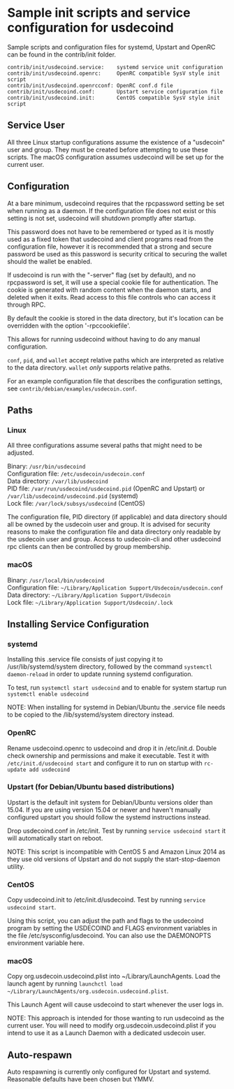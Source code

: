 Sample init scripts and service configuration for usdecoind
==========================================================

Sample scripts and configuration files for systemd, Upstart and OpenRC
can be found in the contrib/init folder.

    contrib/init/usdecoind.service:    systemd service unit configuration
    contrib/init/usdecoind.openrc:     OpenRC compatible SysV style init script
    contrib/init/usdecoind.openrcconf: OpenRC conf.d file
    contrib/init/usdecoind.conf:       Upstart service configuration file
    contrib/init/usdecoind.init:       CentOS compatible SysV style init script

Service User
---------------------------------

All three Linux startup configurations assume the existence of a "usdecoin" user
and group.  They must be created before attempting to use these scripts.
The macOS configuration assumes usdecoind will be set up for the current user.

Configuration
---------------------------------

At a bare minimum, usdecoind requires that the rpcpassword setting be set
when running as a daemon.  If the configuration file does not exist or this
setting is not set, usdecoind will shutdown promptly after startup.

This password does not have to be remembered or typed as it is mostly used
as a fixed token that usdecoind and client programs read from the configuration
file, however it is recommended that a strong and secure password be used
as this password is security critical to securing the wallet should the
wallet be enabled.

If usdecoind is run with the "-server" flag (set by default), and no rpcpassword is set,
it will use a special cookie file for authentication. The cookie is generated with random
content when the daemon starts, and deleted when it exits. Read access to this file
controls who can access it through RPC.

By default the cookie is stored in the data directory, but it's location can be overridden
with the option '-rpccookiefile'.

This allows for running usdecoind without having to do any manual configuration.

`conf`, `pid`, and `wallet` accept relative paths which are interpreted as
relative to the data directory. `wallet` *only* supports relative paths.

For an example configuration file that describes the configuration settings,
see `contrib/debian/examples/usdecoin.conf`.

Paths
---------------------------------

### Linux

All three configurations assume several paths that might need to be adjusted.

Binary:              `/usr/bin/usdecoind`  
Configuration file:  `/etc/usdecoin/usdecoin.conf`  
Data directory:      `/var/lib/usdecoind`  
PID file:            `/var/run/usdecoind/usdecoind.pid` (OpenRC and Upstart) or `/var/lib/usdecoind/usdecoind.pid` (systemd)  
Lock file:           `/var/lock/subsys/usdecoind` (CentOS)  

The configuration file, PID directory (if applicable) and data directory
should all be owned by the usdecoin user and group.  It is advised for security
reasons to make the configuration file and data directory only readable by the
usdecoin user and group.  Access to usdecoin-cli and other usdecoind rpc clients
can then be controlled by group membership.

### macOS

Binary:              `/usr/local/bin/usdecoind`  
Configuration file:  `~/Library/Application Support/Usdecoin/usdecoin.conf`  
Data directory:      `~/Library/Application Support/Usdecoin`  
Lock file:           `~/Library/Application Support/Usdecoin/.lock`  

Installing Service Configuration
-----------------------------------

### systemd

Installing this .service file consists of just copying it to
/usr/lib/systemd/system directory, followed by the command
`systemctl daemon-reload` in order to update running systemd configuration.

To test, run `systemctl start usdecoind` and to enable for system startup run
`systemctl enable usdecoind`

NOTE: When installing for systemd in Debian/Ubuntu the .service file needs to be copied to the /lib/systemd/system directory instead.

### OpenRC

Rename usdecoind.openrc to usdecoind and drop it in /etc/init.d.  Double
check ownership and permissions and make it executable.  Test it with
`/etc/init.d/usdecoind start` and configure it to run on startup with
`rc-update add usdecoind`

### Upstart (for Debian/Ubuntu based distributions)

Upstart is the default init system for Debian/Ubuntu versions older than 15.04. If you are using version 15.04 or newer and haven't manually configured upstart you should follow the systemd instructions instead.

Drop usdecoind.conf in /etc/init.  Test by running `service usdecoind start`
it will automatically start on reboot.

NOTE: This script is incompatible with CentOS 5 and Amazon Linux 2014 as they
use old versions of Upstart and do not supply the start-stop-daemon utility.

### CentOS

Copy usdecoind.init to /etc/init.d/usdecoind. Test by running `service usdecoind start`.

Using this script, you can adjust the path and flags to the usdecoind program by
setting the USDECOIND and FLAGS environment variables in the file
/etc/sysconfig/usdecoind. You can also use the DAEMONOPTS environment variable here.

### macOS

Copy org.usdecoin.usdecoind.plist into ~/Library/LaunchAgents. Load the launch agent by
running `launchctl load ~/Library/LaunchAgents/org.usdecoin.usdecoind.plist`.

This Launch Agent will cause usdecoind to start whenever the user logs in.

NOTE: This approach is intended for those wanting to run usdecoind as the current user.
You will need to modify org.usdecoin.usdecoind.plist if you intend to use it as a
Launch Daemon with a dedicated usdecoin user.

Auto-respawn
-----------------------------------

Auto respawning is currently only configured for Upstart and systemd.
Reasonable defaults have been chosen but YMMV.
